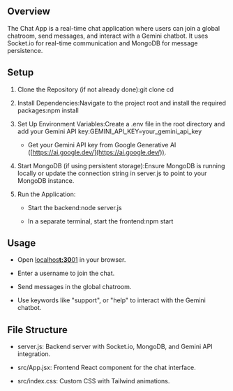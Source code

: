 **Overview**
------------

The Chat App is a real-time chat application where users can join a global chatroom, send messages, and interact with a Gemini chatbot. It uses Socket.io for real-time communication and MongoDB for message persistence.

Setup
-----

1.  Clone the Repository (if not already done):git clone cd
    
2.  Install Dependencies:Navigate to the project root and install the required packages:npm install
    
3.  Set Up Environment Variables:Create a .env file in the root directory and add your Gemini API key:GEMINI\_API\_KEY=your\_gemini\_api\_key
    
    *   Get your Gemini API key from Google Generative AI ([https://ai.google.dev/](https://ai.google.dev/)).
        
4.  Start MongoDB (if using persistent storage):Ensure MongoDB is running locally or update the connection string in server.js to point to your MongoDB instance.
    
5.  Run the Application:
    
    *   Start the backend:node server.js
        
    *   In a separate terminal, start the frontend:npm start
        

Usage
-----

*   Open [localhos**t:30**01](localhost:3001) in your browser.
    
*   Enter a username to join the chat.
    
*   Send messages in the global chatroom.
    
*   Use keywords like "support", or "help" to interact with the Gemini chatbot.
    

File Structure
--------------

*   server.js: Backend server with Socket.io, MongoDB, and Gemini API integration.
    
*   src/App.jsx: Frontend React component for the chat interface.
    
*   src/index.css: Custom CSS with Tailwind animations.